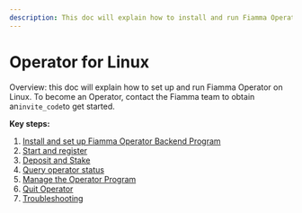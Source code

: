 ```yaml
---
description: This doc will explain how to install and run Fiamma Operator on Linux.
---
```


# Operator for Linux

Overview: this doc will explain how to set up and run Fiamma Operator on Linux. To become an Operator, contact the Fiamma team to obtain an`invite_code`to get started.

**Key steps:**

1. [Install and set up Fiamma Operator Backend Program](1.-install-and-set-up-fiamma-operator-backend-program.md)
2. [Start and register](2.-start-and-register.md)
3. [Deposit and Stake](3.-deposit-and-stake.md)
4. [Query operator status](4.-query-operator-status.md)
5. [Manage the Operator Program](5.-manage-the-operator-program.md)
6. [Quit Operator](6.-quit-operator.md)
7. [Troubleshooting](7.-troubleshooting.md)

